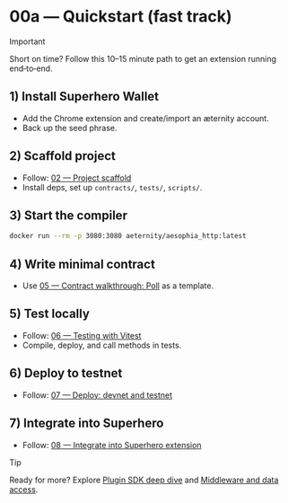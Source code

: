 # 00a — Quickstart (fast track)

> [!IMPORTANT]
> Short on time? Follow this 10–15 minute path to get an extension running end‑to‑end.

## 1) Install Superhero Wallet
- Add the Chrome extension and create/import an æternity account.
- Back up the seed phrase.

## 2) Scaffold project
- Follow: [02 — Project scaffold](./02-project-scaffold.md)
- Install deps, set up `contracts/`, `tests/`, `scripts/`.

## 3) Start the compiler
```bash
docker run --rm -p 3080:3080 aeternity/aesophia_http:latest
```

## 4) Write minimal contract
- Use [05 — Contract walkthrough: Poll](./05-contract-poll-walkthrough.md) as a template.

## 5) Test locally
- Follow: [06 — Testing with Vitest](./06-testing-with-vitest.md)
- Compile, deploy, and call methods in tests.

## 6) Deploy to testnet
- Follow: [07 — Deploy: devnet and testnet](./07-deploy-devnet-and-testnet.md)

## 7) Integrate into Superhero
- Follow: [08 — Integrate into Superhero extension](./08-integrate-into-superhero-extension.md)

> [!TIP]
> Ready for more? Explore [Plugin SDK deep dive](./08a-plugin-sdk-deep-dive.md) and [Middleware and data access](./07a-middleware-and-data-access.md).
